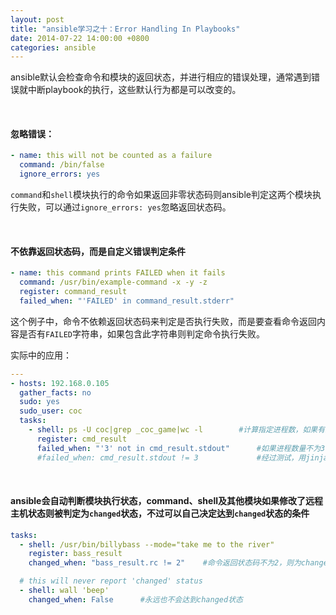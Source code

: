 ```yaml
---
layout: post
title: "ansible学习之十：Error Handling In Playbooks"
date: 2014-07-22 14:00:00 +0800
categories: ansible
---
```



ansible默认会检查命令和模块的返回状态，并进行相应的错误处理，通常遇到错误就中断playbook的执行，这些默认行为都是可以改变的。


<br />

#### 忽略错误：

```yaml
- name: this will not be counted as a failure
  command: /bin/false
  ignore_errors: yes
```
`command`和`shell`模块执行的命令如果返回非零状态码则ansible判定这两个模块执行失败，可以通过`ignore_errors: yes`忽略返回状态码。


<br />

#### 不依靠返回状态码，而是自定义错误判定条件

```yaml
- name: this command prints FAILED when it fails
  command: /usr/bin/example-command -x -y -z
  register: command_result
  failed_when: "'FAILED' in command_result.stderr"
```
这个例子中，命令不依赖返回状态码来判定是否执行失败，而是要查看命令返回内容是否有`FAILED`字符串，如果包含此字符串则判定命令执行失败。

实际中的应用：

```yaml
---
- hosts: 192.168.0.105
  gather_facts: no
  sudo: yes
  sudo_user: coc
  tasks:
    - shell: ps -U coc|grep _coc_game|wc -l        #计算指定进程数，如果有三个进程则为启动成功
      register: cmd_result
      failed_when: "'3' not in cmd_result.stdout"      #如果进程数量不为3，则表示启动失败
      #failed_when: cmd_result.stdout != 3             #经过测试，用jinja2语法写也是可以的
```


<br />

#### ansible会自动判断模块执行状态，command、shell及其他模块如果修改了远程主机状态则被判定为`changed`状态，不过可以自己决定达到`changed`状态的条件

```yaml
tasks:
  - shell: /usr/bin/billybass --mode="take me to the river"
    register: bass_result
    changed_when: "bass_result.rc != 2"    #命令返回状态码不为2，则为changed状态

  # this will never report 'changed' status
  - shell: wall 'beep'
    changed_when: False      #永远也不会达到changed状态
```

